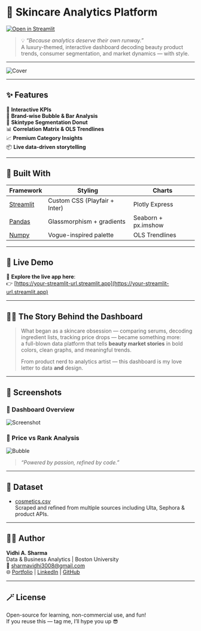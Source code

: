 # 💋 Skincare Analytics Platform

[![Open in Streamlit](https://static.streamlit.io/badges/streamlit_badge_black_white.svg)](https://your-streamlit-url.streamlit.app)

> 💡 *“Because analytics deserve their own runway.”*  
> A luxury-themed, interactive dashboard decoding beauty product trends, consumer segmentation, and market dynamics — with style.

---

![Cover](https://media.giphy.com/media/xUOxf54R0B9frrfVwU/giphy.gif)

---

## ✨ Features

🌸 **Interactive KPIs**  
🧴 **Brand-wise Bubble & Bar Analysis**  
💎 **Skintype Segmentation Donut**  
📊 **Correlation Matrix & OLS Trendlines**  
📈 **Premium Category Insights**  
📦 **Live data-driven storytelling**

---

## 🧠 Built With

| Framework   | Styling     | Charts     |
|-------------|-------------|------------|
| [Streamlit](https://streamlit.io) | Custom CSS (Playfair + Inter) | Plotly Express  
| [Pandas](https://pandas.pydata.org/) | Glassmorphism + gradients | Seaborn + px.imshow  
| [Numpy](https://numpy.org/) | Vogue-inspired palette | OLS Trendlines  

---

## 🎯 Live Demo

🔗 **Explore the live app here**:  
👉 [https://your-streamlit-url.streamlit.app](https://your-streamlit-url.streamlit.app)

---

## 💁‍♀️ The Story Behind the Dashboard

> What began as a skincare obsession — comparing serums, decoding ingredient lists, tracking price drops — became something more:  
> a full-blown data platform that tells **beauty market stories** in bold colors, clean graphs, and meaningful trends.  
>  
> From product nerd to analytics artist — this dashboard is my love letter to data **and** design.

---

## 📸 Screenshots

### 💅 Dashboard Overview  
![Screenshot](https://your-screenshot-link.com)

### 🎯 Price vs Rank Analysis  
![Bubble](https://your-another-screenshot-link.com)

> *“Powered by passion, refined by code.”*

---

## 📎 Dataset

- [cosmetics.csv](cosmetics.csv)  
Scraped and refined from multiple sources including Ulta, Sephora & product APIs.

---

## 👩‍💻 Author

**Vidhi A. Sharma**  
Data & Business Analytics | Boston University  
📧 sharmavidhi3008@gmail.com  
🌐 [Portfolio](https://vidhisharma2000.github.io/portfolio-vidhi) | [LinkedIn](https://www.linkedin.com/in/17vidhisharma) | [GitHub](https://github.com/VidhiSharma2000)

---

## 🪄 License

Open-source for learning, non-commercial use, and fun!  
If you reuse this — tag me, I’ll hype you up 😎

